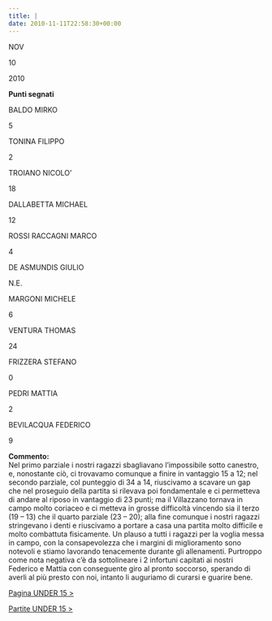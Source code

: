 ```yaml
---
title: |
date: 2010-11-11T22:58:30+00:00
---
```

NOV

10

2010

**Punti segnati**

BALDO MIRKO

5

TONINA FILIPPO

2

TROIANO NICOLO’

18

DALLABETTA MICHAEL

12

ROSSI RACCAGNI MARCO

4

DE ASMUNDIS GIULIO

N.E.

MARGONI MICHELE

6

VENTURA THOMAS

24

FRIZZERA STEFANO

0

PEDRI MATTIA

2

BEVILACQUA FEDERICO

9

**Commento:**  
Nel primo parziale i nostri ragazzi sbagliavano l’impossibile sotto canestro, e, nonostante ciò, ci trovavamo comunque a finire in vantaggio 15 a 12; nel secondo parziale, col punteggio di 34 a 14, riuscivamo a scavare un gap che nel proseguio della partita si rilevava poi fondamentale e ci permetteva di andare al riposo in vantaggio di 23 punti; ma il Villazzano tornava in campo molto coriaceo e ci metteva in grosse difficoltà vincendo sia il terzo (19 – 13) che il quarto parziale (23 – 20); alla fine comunque i nostri ragazzi stringevano i denti e riuscivamo a portare a casa una partita molto difficile e molto combattuta fisicamente. Un plauso a tutti i ragazzi per la voglia messa in campo, con la consapevolezza che i margini di miglioramento sono notevoli e stiamo lavorando tenacemente durante gli allenamenti. Purtroppo come nota negativa c’è da sottolineare i 2 infortuni capitati ai nostri Federico e Mattia con conseguente giro al pronto soccorso, sperando di averli al più presto con noi, intanto li auguriamo di curarsi e guarire bene.

[Pagina UNDER 15 >](http://www.basketgardolo.it/under-15)

[Partite UNDER 15 >](http://www.basketgardolo.it/?tag=under-15&cat=11)